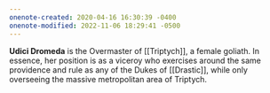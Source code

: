 ```yaml
---
onenote-created: 2020-04-16 16:30:39 -0400
onenote-modified: 2022-11-06 18:29:41 -0500
---
```


**Udici Dromeda** is the Overmaster of [[Triptych]], a female goliath. In essence, her position is as a viceroy who exercises around the same providence and rule as any of the Dukes of [[Drastic]], while only overseeing the massive metropolitan area of Triptych.

